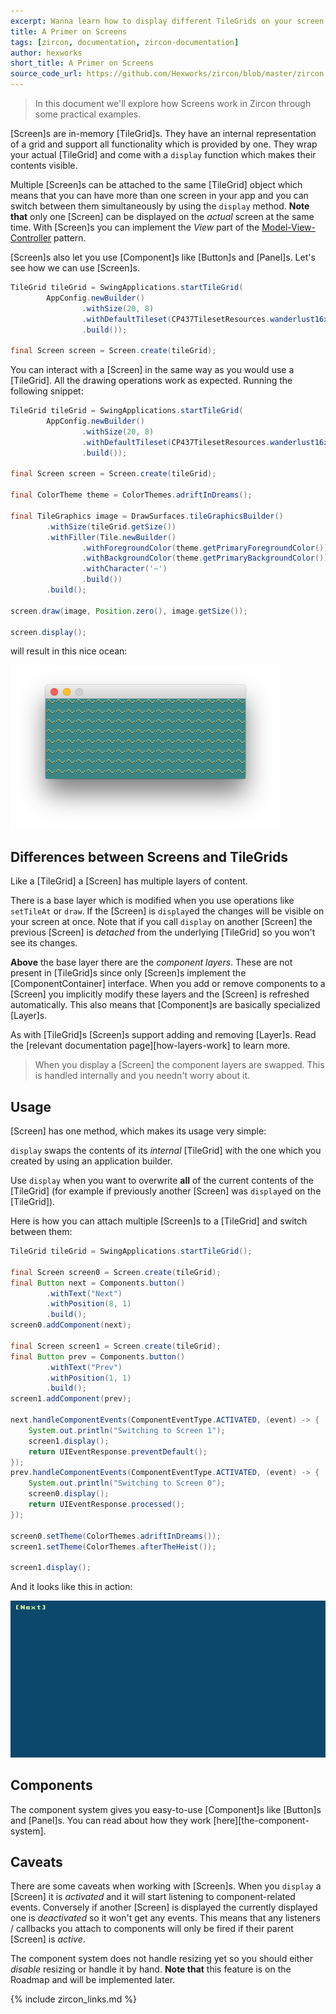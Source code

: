 ```yaml
---
excerpt: Wanna learn how to display different TileGrids on your screen at different times? This article explains how to use Screen objects to do so.
title: A Primer on Screens
tags: [zircon, documentation, zircon-documentation]
author: hexworks
short_title: A Primer on Screens
source_code_url: https://github.com/Hexworks/zircon/blob/master/zircon.jvm.examples/src/main/java/org/hexworks/zircon/examples/docs/APrimerOnScreens.java
---
```


> In this document we'll explore how Screens work in Zircon through some practical examples.

[Screen]s are in-memory [TileGrid]s. They have an internal representation of a grid and support all
functionality which is provided by one. They wrap your actual [TileGrid] and come with a `display` function which
makes their contents visible.

Multiple [Screen]s can be attached to the same [TileGrid] object which means that you can have more than one screen
in your app and you can switch between them simultaneously by using the `display` method. **Note that** only one
[Screen] can be displayed on the *actual* screen at the same time. With [Screen]s you can implement the *View* part of the
[Model-View-Controller](https://en.wikipedia.org/wiki/Model%E2%80%93view%E2%80%93controller) pattern.
 
[Screen]s also let you use [Component]s like [Button]s and [Panel]s. Let's see how we can use [Screen]s.

```java
TileGrid tileGrid = SwingApplications.startTileGrid(
        AppConfig.newBuilder()
                .withSize(20, 8)
                .withDefaultTileset(CP437TilesetResources.wanderlust16x16())
                .build());

final Screen screen = Screen.create(tileGrid);
```

You can interact with a [Screen] in the same way as you would use a [TileGrid]. All the drawing operations work
as expected. Running the following snippet:

```java
TileGrid tileGrid = SwingApplications.startTileGrid(
        AppConfig.newBuilder()
                .withSize(20, 8)
                .withDefaultTileset(CP437TilesetResources.wanderlust16x16())
                .build());

final Screen screen = Screen.create(tileGrid);

final ColorTheme theme = ColorThemes.adriftInDreams();

final TileGraphics image = DrawSurfaces.tileGraphicsBuilder()
        .withSize(tileGrid.getSize())
        .withFiller(Tile.newBuilder()
                .withForegroundColor(theme.getPrimaryForegroundColor())
                .withBackgroundColor(theme.getPrimaryBackgroundColor())
                .withCharacter('~')
                .build())
        .build();

screen.draw(image, Position.zero(), image.getSize());

screen.display();
```

will result in this nice ocean:

![Waves](/assets/img/primer-on-screens-waves.png)

## Differences between Screens and TileGrids

Like a [TileGrid] a [Screen] has multiple layers of content.
 
There is a base layer which is modified when you use operations like `setTileAt` or `draw`. If the [Screen] is 
`display`ed the changes will be visible on your screen at once. Note that if you call `display` on another
[Screen] the previous [Screen] is *detached* from the underlying [TileGrid] so you won't see its changes.

**Above** the base layer there are the *component layers*. These are not present in [TileGrid]s since only
[Screen]s implement the [ComponentContainer] interface. When you add or remove components to a [Screen] you
implicitly modify these layers and the [Screen] is refreshed automatically. This also means that [Component]s
are basically specialized [Layer]s.

As with [TileGrid]s [Screen]s support adding and removing [Layer]s. Read the [relevant documentation page][how-layers-work] to learn more.

> When you display a [Screen] the component layers are swapped. This is handled internally and you needn't worry about it.

## Usage

[Screen] has one method, which makes its usage very simple:

`display` swaps the contents of its *internal* [TileGrid] with the one which you created by using an application
builder.

Use `display` when you want to overwrite **all** of the current contents of the [TileGrid] (for example if previously
another [Screen] was `display`ed on the [TileGrid]).

Here is how you can attach multiple [Screen]s to a [TileGrid] and switch between them:

```java
TileGrid tileGrid = SwingApplications.startTileGrid();

final Screen screen0 = Screen.create(tileGrid);
final Button next = Components.button()
        .withText("Next")
        .withPosition(8, 1)
        .build();
screen0.addComponent(next);

final Screen screen1 = Screen.create(tileGrid);
final Button prev = Components.button()
        .withText("Prev")
        .withPosition(1, 1)
        .build();
screen1.addComponent(prev);

next.handleComponentEvents(ComponentEventType.ACTIVATED, (event) -> {
    System.out.println("Switching to Screen 1");
    screen1.display();
    return UIEventResponse.preventDefault();
});
prev.handleComponentEvents(ComponentEventType.ACTIVATED, (event) -> {
    System.out.println("Switching to Screen 0");
    screen0.display();
    return UIEventResponse.processed();
});

screen0.setTheme(ColorThemes.adriftInDreams());
screen1.setTheme(ColorThemes.afterTheHeist());

screen1.display();
```

And it looks like this in action:

![Switching Screens](/assets/img/switching_screens.gif)

## Components

The component system gives you easy-to-use [Component]s like [Button]s and [Panel]s.
You can read about how they work [here][the-component-system].

## Caveats

There are some caveats when working with [Screen]s. When you `display` a [Screen] it is *activated* and it will
start listening to component-related events. Conversely if another [Screen] is displayed the currently displayed
one is *deactivated* so it won't get any events. This means that any listeners / callbacks you attach to components
will only be fired if their parent [Screen] is *active*.

The component system does not handle resizing yet so you should either *disable* resizing or handle it by hand.
**Note that** this feature is on the Roadmap and will be implemented later.

{% include zircon_links.md %}
